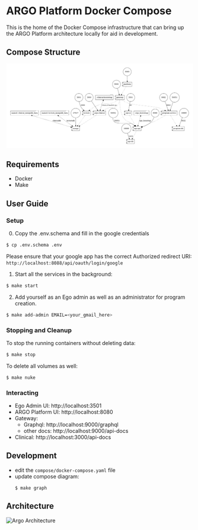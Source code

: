 # ARGO Platform Docker Compose

This is the home of the Docker Compose infrastructure that can bring up the ARGO Platform architecture locally for aid in development.

## Compose Structure

![Argo Architecture](./docker-compose.png)

## Requirements

- Docker
- Make

## User Guide

### Setup

0. Copy the .env.schema and fill in the google credentials

```bash
$ cp .env.schema .env
```

Please ensure that your google app has the correct Authorized redirect URI: `http://localhost:8088/api/oauth/login/google`

1. Start all the services in the background:

```bash
$ make start
```

2. Add yourself as an Ego admin as well as an administrator for program creation.

```bash
$ make add-admin EMAIL=<your_gmail_here>
```

### Stopping and Cleanup

To stop the running containers without deleting data:

```bash
$ make stop
```

To delete all volumes as well:

```bash
$ make nuke
```

### Interacting

- Ego Admin UI: http://localhost:3501
- ARGO Platform UI: http://localhost:8080
- Gateway:
  - Graphql: http://localhost:9000/graphql
  - other docs: http://localhost:9000/api-docs
- Clinical: http://localhost:3000/api-docs

## Development

- edit the `compose/docker-compose.yaml` file
- update compose diagram:
  ```
  $ make graph
  ```

## Architecture

![Argo Architecture](./assets/argo-architecture.png)
